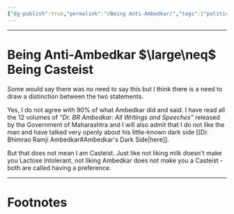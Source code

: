 ```yaml
---
{"dg-publish":true,"permalink":"/Being Anti-Ambedkar/","tags":["politics"]}
---
```



---
# Being Anti-Ambedkar $\large\neq$ Being Casteist 
Some would say there was no need to say this but I think there is a need to draw a distinction between the two statements.

Yes, I do not agree with 90% of what Ambedkar did and said. I have read all the 12 volumes of *"Dr. BR Ambedkar: All Writings and Speeches"* released by the Government of Maharashtra and I will also admit that I do not like the man and have talked very openly about his little-known dark side [[Dr. Bhimrao Ramji Ambedkar#Ambedkar's Dark Side\|here]].

But that does not mean I am Casteist. Just like not liking milk doesn't make you Lactose Intolerant, not liking Ambedkar does not make you a Casteist - both are called having a preference. 

---
# Footnotes